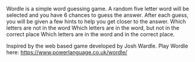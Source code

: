 Wordle is a simple word guessing game. A random five letter word will be selected and you have 6 chances to guess the answer.
After each guess, you will be given a few hints to help you get closer to the answer.
Which letters are not in the word
Which letters are in the word, but not in the correct place
Which letters are in the word and in the correct place.

Inspired by the web based game developed by Josh Wardle.
Play Wordle here: https://www.powerlanguage.co.uk/wordle/
